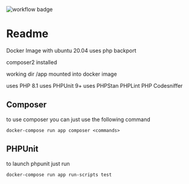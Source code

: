 ![workflow badge](https://github.com/ortnit/php-example/actions/workflows/php.yml/badge.svg)

# Readme

Docker Image with ubuntu 20.04
uses php backport

composer2 installed

working dir /app mounted into docker image

uses PHP 8.1
uses PHPUnit 9+
uses PHPStan
PHPLint
PHP Codesniffer

## Composer
to use composer you can just use the following command
```
docker-compose run app composer <commands>
```

## PHPUnit
to launch phpunit just run
```
docker-compose run app run-scripts test
```